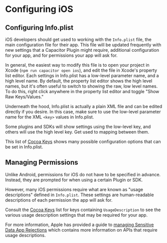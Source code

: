 # Configuring iOS

## Configuring Info.plist

iOS developers should get used to working with the `Info.plist` file, the main configuration file for their app. This file will be updated frequently with new settings that a Capacitor Plugin might require, additional configuration for your app, and for permissions your app will ask for.

In general, the easiest way to modify this file is to open your project in Xcode (`npm run capacitor open ios`), and edit the file in Xcode's property list editor. Each settings in Info.plist has a low-level parameter name, and a high level name. By default, the property list editor shows the high level names, but it's often useful to switch to showing the raw, low level names. To do this, right click anywhere in the property list editor and toggle "Show Raw Keys/Values."

Underneath the hood, Info.plist is actually a plain XML file and can be edited directly if you desire. In this case, make sure to use the low-level parameter name for the XML `<key>` values in Info.plist.

Some plugins and SDKs will show settings using the low-level key, and others will use the high level key. Get used to mapping between them.

This list of [Cocoa Keys](https://developer.apple.com/library/content/documentation/General/Reference/InfoPlistKeyReference/Articles/CocoaKeys.html) shows many possible configuration options that can be set in Info.plist.

## Managing Permissions

Unlike Android, permissions for iOS do not have to be specified in advance. Instead, they are prompted for when using a certain Plugin or SDK.

However, many iOS permissions require what are known as "usage descriptions" defined in `Info.plist`. These settings are human-readable descriptions of each permission the app will ask for.

Consult the [Cocoa Keys](https://developer.apple.com/library/content/documentation/General/Reference/InfoPlistKeyReference/Articles/CocoaKeys.html) list for keys containing `UsageDescription` to see the various usage description settings that may be required for your app.

For more information, Apple has provided a guide to [managing Sensitive Data App Rejections](https://developer.apple.com/library/content/qa/qa1937/_index.html) which contains more information on APIs that require usage descriptions.